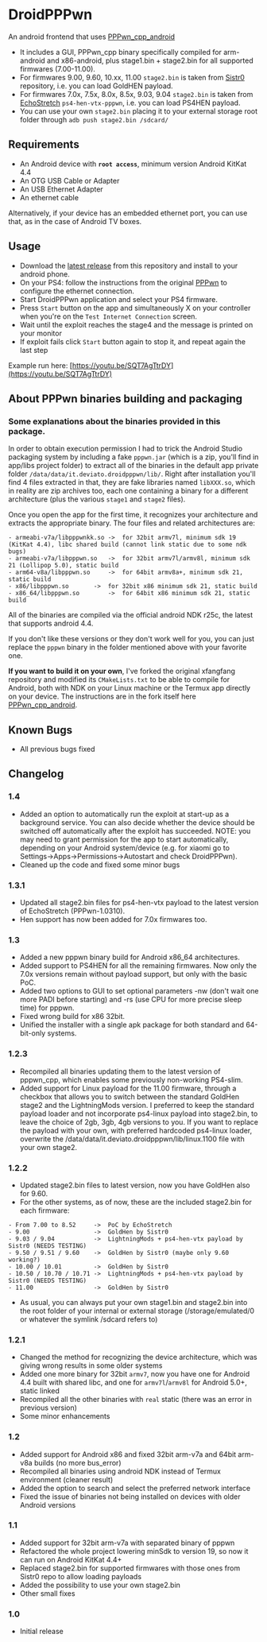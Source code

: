 # DroidPPPwn
An android frontend that uses [PPPwn_cpp_android](https://github.com/deviato/PPPwn_cpp_android)

- It includes a GUI, PPPwn_cpp binary specifically compiled for arm-android and x86-android, plus stage1.bin + stage2.bin for all supported firmwares (7.00-11.00).
- For firmwares 9.00, 9.60, 10.xx, 11.00 `stage2.bin` is taken from [Sistr0](https://github.com/Sistr0/PPPwn) repository, i.e. you can load GoldHEN payload.
- For firmwares 7.0x, 7.5x, 8.0x, 8.5x, 9.03, 9.04 `stage2.bin` is taken from [EchoStretch](https://github.com/EchoStretch/ps4-hen-vtx/) `ps4-hen-vtx-pppwn`, i.e. you can load PS4HEN payload.
- You can use your own `stage2.bin` placing it to your external storage root folder through `adb push stage2.bin /sdcard/`

## Requirements
- An Android device with **`root access`**, minimum version Android KitKat 4.4
- An OTG USB Cable or Adapter
- An USB Ethernet Adapter
- An ethernet cable

Alternatively, if your device has an embedded ethernet port, you can use that, as in the case of Android TV boxes.

## Usage
- Download the [latest release](https://github.com/deviato/DroidPPPwn/releases) from this repository and install to your android phone.
- On your PS4: follow the instructions from the original [PPPwn](https://github.com/TheOfficialFloW/PPPwn/blob/master/README.md) to configure the ethernet connection.
- Start DroidPPPwn application and select your PS4 firmware.
- Press `Start` button on the app and simultaneously X on your controller when you're on the `Test Internet Connection` screen.
- Wait until the exploit reaches the stage4 and the message is printed on your monitor
- If exploit fails click `Start` button again to stop it, and repeat again the last step

Example run here: [https://youtu.be/SQT7AgTtrDY](https://youtu.be/SQT7AgTtrDY)

## About PPPwn binaries building and packaging 

### Some explanations about the binaries provided in this package.

In order to obtain execution permission I had to trick the Android Studio packaging system by including a fake `pppwn.jar` (which is a zip, you'll find in app/libs project folder) to extract all of the binaries in the default app private folder `/data/data/it.deviato.droidpppwn/lib/`. Right after installation you'll find 4 files extracted in that, they are fake libraries named `libXXX.so`, which in reality are zip archives too, each one containing a binary for a different architecture (plus the various `stage1` and `stage2` files).

Once you open the app for the first time, it recognizes your architecture and extracts the appropriate binary. The four files and related architectures are:

```
- armeabi-v7a/libpppwnkk.so	->	for 32bit armv7l, minimum sdk 19 (KitKat 4.4), libc shared build (cannot link static due to some ndk bugs)
- armeabi-v7a/libpppwn.so	->	for 32bit armv7l/armv8l, minimum sdk 21 (Lollipop 5.0), static build
- arm64-v8a/libpppwn.so		->	for 64bit armv8a+, minimum sdk 21, static build
- x86/libpppwn.so		->	for 32bit x86 minimum sdk 21, static build
- x86_64/libpppwn.so		->	for 64bit x86 minimum sdk 21, static build
```

All of the binaries are compiled via the official android NDK r25c, the latest that supports android 4.4.

If you don't like these versions or they don't work well for you, you can just replace the `pppwn` binary in the folder mentioned above with your favorite one.

**If you want to build it on your own**, I've forked the original xfangfang repository and modified its `CMakeLists.txt` to be able to compile for Android, both with NDK on your Linux machine or the Termux app directly on your device. The instructions are in the fork itself here [PPPwn_cpp_android](https://github.com/deviato/PPPwn_cpp_android).

## Known Bugs
- All previous bugs fixed

## Changelog
### 1.4
- Added an option to automatically run the exploit at start-up as a background service. You can also decide whether the device should be switched off automatically after the exploit has succeeded. NOTE: you may need to grant permission for the app to start automatically, depending on your Android system/device (e.g. for xiaomi go to Settings->Apps->Permissions->Autostart and check DroidPPPwn).
- Cleaned up the code and fixed some minor bugs
### 1.3.1
- Updated all stage2.bin files for ps4-hen-vtx payload to the latest version of EchoStretch (PPPwn-1.0310).
- Hen support has now been added for 7.0x firmwares too.
### 1.3
- Added a new pppwn binary build for Android x86_64 architectures.
- Added support to PS4HEN for all the remaining firmwares. Now only the 7.0x versions remain without payload support, but only with the basic PoC.
- Added two options to GUI to set optional parameters -nw (don't wait one more PADI before starting) and -rs (use CPU for more precise sleep time) for pppwn.
- Fixed wrong build for x86 32bit.
- Unified the installer with a single apk package for both standard and 64-bit-only systems.
### 1.2.3
- Recompiled all binaries updating them to the latest version of pppwn_cpp, which enables some previously non-working PS4-slim.
- Added support for Linux payload for the 11.00 firmware, through a checkbox that allows you to switch between the standard GoldHen stage2 and the LightningMods version.
I preferred to keep the standard payload loader and not incorporate ps4-linux payload into stage2.bin, to leave the choice of 2gb, 3gb, 4gb versions to you. If you want to replace the payload with your own, with preferred hardcoded ps4-linux loader, overwrite the /data/data/it.deviato.droidpppwn/lib/linux.1100 file with your own stage2.
### 1.2.2
- Updated stage2.bin files to latest version, now you have GoldHen also for 9.60.
- For the other systems, as of now, these are the included stage2.bin for each firmware:
```
- From 7.00 to 8.52     ->  PoC by EchoStretch
- 9.00                  ->  GoldHen by Sistr0
- 9.03 / 9.04           ->  LightningMods + ps4-hen-vtx payload by Sistr0 (NEEDS TESTING)
- 9.50 / 9.51 / 9.60    ->  GoldHen by Sistr0 (maybe only 9.60 working?)
- 10.00 / 10.01         ->  GoldHen by Sistr0
- 10.50 / 10.70 / 10.71 ->  LightningMods + ps4-hen-vtx payload by Sistr0 (NEEDS TESTING)
- 11.00                 ->  GoldHen by Sistr0
```
- As usual, you can always put your own stage1.bin and stage2.bin into the root folder of your internal or external storage (/storage/emulated/0 or whatever the symlink /sdcard refers to)
### 1.2.1
- Changed the method for recognizing the device architecture, which was giving wrong results in some older systems
- Added one more binary for 32bit `armv7`, now you have one for Android 4.4 built with shared libc, and one for `armv7l`/`armv8l` for Android 5.0+, static linked
- Recompiled all the other binaries with `real` static (there was an error in previous version)
- Some minor enhancements
### 1.2
- Added support for Android x86 and fixed 32bit arm-v7a and 64bit arm-v8a builds (no more bus_error)
- Recompiled all binaries using android NDK instead of Termux environment (cleaner result)
- Added the option to search and select the preferred network interface
- Fixed the issue of binaries not being installed on devices with older Android versions
### 1.1
- Added support for 32bit arm-v7a with separated binary of pppwn
- Refactored the whole project lowering minSdk to version 19, so now it can run on Android KitKat 4.4+
- Replaced stage2.bin for supported firmwares with those ones from Sistr0 repo to allow loading payloads
- Added the possibility to use your own stage2.bin
- Other small fixes
### 1.0
- Initial release
